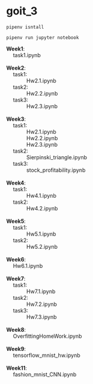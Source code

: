 # goit_3
```
pipenv isntall
```
```
pipenv run jupyter notebook
````


**Week1**: \
&emsp; task1.ipynb\
  \
**Week2**: \
&emsp; task1: \
&emsp; &emsp;  &emsp; Hw2.1.ipynb \
&emsp; task2: \
&emsp; &emsp;  &emsp; Hw2.2.ipynb \
&emsp; task3: \
&emsp; &emsp;  &emsp;  Hw2.3.ipynb \
\
**Week3**:\
&emsp; task1: \
&emsp; &emsp;  &emsp; Hw2.1.ipynb \
&emsp; &emsp;  &emsp; Hw2.2.ipynb \
&emsp; &emsp; &emsp; Hw2.3.ipynb \
&emsp; task2: \
&emsp; &emsp;  &emsp; Sierpinski_triangle.ipynb \
&emsp; task3: \
&emsp; &emsp;  &emsp; stock_profitability.ipynb\
\
**Week4**:\
&emsp; task1: \
&emsp; &emsp;  &emsp; Hw4.1.ipynb \
&emsp; task2: \
&emsp; &emsp;  &emsp; Hw4.2.ipynb \
\
**Week5**:\
&emsp; task1: \
&emsp; &emsp;  &emsp; Hw5.1.ipynb \
&emsp; task2: \
&emsp; &emsp;  &emsp; Hw5.2.ipynb \
\
**Week6**: \
&emsp; Hw6.1.ipynb\
\
**Week7**: \
&emsp; task1: \
&emsp; &emsp;  &emsp; Hw7.1.ipynb \
&emsp; task2: \
&emsp; &emsp;  &emsp; Hw7.2.ipynb \
&emsp; task3: \
&emsp; &emsp;  &emsp; Hw7.3.ipynb \
\
**Week8**: \
&emsp; OverfittingHomeWork.ipynb \
\
**Week9**: \
&emsp; tensorflow_mnist_hw.ipynb \
\
**Week11**: \
&emsp; fashion_mnist_CNN.ipynb 
